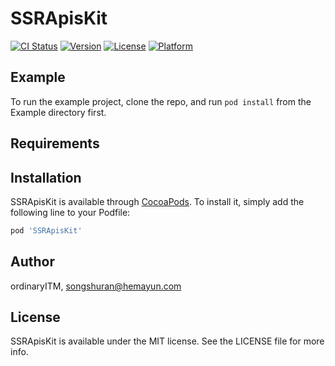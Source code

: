 # SSRApisKit

[![CI Status](http://img.shields.io/travis/ordinaryITM/SSRApisKit.svg?style=flat)](https://travis-ci.org/ordinaryITM/SSRApisKit)
[![Version](https://img.shields.io/cocoapods/v/SSRApisKit.svg?style=flat)](http://cocoapods.org/pods/SSRApisKit)
[![License](https://img.shields.io/cocoapods/l/SSRApisKit.svg?style=flat)](http://cocoapods.org/pods/SSRApisKit)
[![Platform](https://img.shields.io/cocoapods/p/SSRApisKit.svg?style=flat)](http://cocoapods.org/pods/SSRApisKit)

## Example

To run the example project, clone the repo, and run `pod install` from the Example directory first.

## Requirements

## Installation

SSRApisKit is available through [CocoaPods](http://cocoapods.org). To install
it, simply add the following line to your Podfile:

```ruby
pod 'SSRApisKit'
```

## Author

ordinaryITM, songshuran@hemayun.com

## License

SSRApisKit is available under the MIT license. See the LICENSE file for more info.
